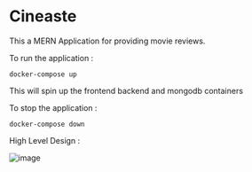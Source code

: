 # Cineaste

This a MERN Application for providing movie reviews.

To run the application :
```
docker-compose up
```

This will spin up the frontend backend and mongodb containers

To stop the application :

```
docker-compose down
```

High Level Design :

![image](https://github.com/user-attachments/assets/56ebbb59-c4b1-4e4e-9d05-ccb930fe0937)



